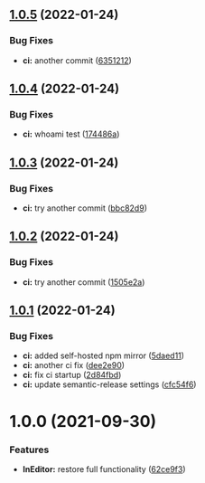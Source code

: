 ## [1.0.5](https://github.com/Iam1337/extOSC.InEditor/compare/v1.0.4...v1.0.5) (2022-01-24)


### Bug Fixes

* **ci:** another commit ([6351212](https://github.com/Iam1337/extOSC.InEditor/commit/6351212e42d41f1a5a8fb63b46c287da97ae1584))

## [1.0.4](https://github.com/Iam1337/extOSC.InEditor/compare/v1.0.3...v1.0.4) (2022-01-24)


### Bug Fixes

* **ci:** whoami test ([174486a](https://github.com/Iam1337/extOSC.InEditor/commit/174486a0d0adb8e2f2dd52382ab4a295d2addf18))

## [1.0.3](https://github.com/Iam1337/extOSC.InEditor/compare/v1.0.2...v1.0.3) (2022-01-24)


### Bug Fixes

* **ci:** try another commit ([bbc82d9](https://github.com/Iam1337/extOSC.InEditor/commit/bbc82d9ed31694632ca64576579977798c847a04))

## [1.0.2](https://github.com/Iam1337/extOSC.InEditor/compare/v1.0.1...v1.0.2) (2022-01-24)


### Bug Fixes

* **ci:** try another commit ([1505e2a](https://github.com/Iam1337/extOSC.InEditor/commit/1505e2a290ae560a21ce0f4cfd0308352ec19441))

## [1.0.1](https://github.com/Iam1337/extOSC.InEditor/compare/v1.0.0...v1.0.1) (2022-01-24)


### Bug Fixes

* **ci:** added self-hosted npm mirror ([5daed11](https://github.com/Iam1337/extOSC.InEditor/commit/5daed11a8f9eec173f4df8041835d87f68278358))
* **ci:** another ci fix ([dee2e90](https://github.com/Iam1337/extOSC.InEditor/commit/dee2e909f3fb9c41f819a639810a7370726d35c8))
* **ci:** fix ci startup ([2d84fbd](https://github.com/Iam1337/extOSC.InEditor/commit/2d84fbd7448039c1ccfe32fe75269a8dd40f0164))
* **ci:** update semantic-release settings ([cfc54f6](https://github.com/Iam1337/extOSC.InEditor/commit/cfc54f6a689d2e081e1402ed9fd5a96c2c6a2004))

# 1.0.0 (2021-09-30)


### Features

* **InEditor:** restore full functionality ([62ce9f3](https://github.com/Iam1337/extOSC.InEditor/commit/62ce9f3ba1f8ab1e8fb4baa4bbf4666639355d4d))
